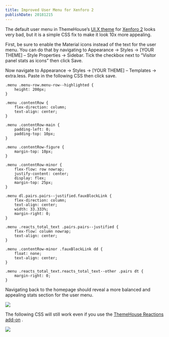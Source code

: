 ```yaml
---
title: Improved User Menu for Xenforo 2
publishDate: 20181215
---
```


The default user menu in ThemeHouse’s [UI.X theme](https://www.themehouse.com/xenforo/2/themes/ui-x) for [Xenforo 2](https://xenforo.com) looks very bad, but it is a simple CSS fix to make it look 10x more appealing.

First, be sure to enable the Material icons instead of the text for the user menu. You can do that by navigating to Appearance -> Styles -> [YOUR THEME] – Style Properties -> Sidebar. Tick the checkbox next to “Visitor panel stats as icons” then click Save.

Now navigate to Appearance -> Styles -> [YOUR THEME] – Templates -> extra.less. Paste in the following CSS then click save.

```css{numberLines:true}
.menu .menu-row.menu-row--highlighted {
	height: 200px;
}

.menu .contentRow {
	flex-direction: column;
	text-align: center;
}

.menu .contentRow-main {
	padding-left: 0;
	padding-top: 10px;
}

.menu .contentRow-figure {
	margin-top: 10px;
}

.menu .contentRow-minor {
	flex-flow: row nowrap;
	justify-content: center;
	display: flex;
	margin-top: 25px;
}

.menu dl.pairs.pairs--justified.fauxBlockLink {
	flex-direction: column;
	text-align: center;
	width: 33.333%;
	margin-right: 0;
}

.menu .reacts_total_text .pairs.pairs--justified {
	flex-flow: column nowrap;
	text-align: center;
}

.menu .contentRow-minor .fauxBlockLink dd {
	float: none;
	text-align: center;
}

.menu .reacts_total_text.reacts_total_text--other .pairs dt {
	margin-right: 0;
}
```

Navigating back to the homepage should reveal a more balanced and appealing stats section for the user menu.

![](/assets/86289163-358d0680-bbb9-11ea-9d17-8c92595394e3.webp)

The following CSS will still work even if you use the [ThemeHouse Reactions add-on](https://www.themehouse.com/xenforo/2/addons/reactions-plus) .

![](/assets/86289184-42a9f580-bbb9-11ea-92be-92d350736393.webp)
